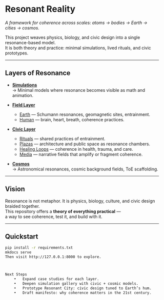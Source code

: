 # Resonant Reality

*A framework for coherence across scales: atoms → bodies → Earth → cities → cosmos.*

This project weaves physics, biology, and civic design into a single resonance-based model.  
It is both theory and practice: minimal simulations, lived rituals, and civic prototypes.

---

## Layers of Resonance

- **[Simulations](sims/index.md)**  
  → Minimal models where resonance becomes visible as math and animation.

- **[Field Layer](field/index.md)**  
  - [Earth](field/earth.md) — Schumann resonances, geomagnetic sites, entrainment.  
  - [Human](field/human.md) — brain, heart, breath, coherence practices.  

- **[Civic Layer](civic/index.md)**  
  - [Rituals](civic/rituals.md) — shared practices of entrainment.  
  - [Plazas](civic/plazas.md) — architecture and public space as resonance chambers.  
  - [Healing Loops](civic/healing_loops.md) — coherence in health, trauma, and care.  
  - [Media](civic/media.md) — narrative fields that amplify or fragment coherence.  

- **[Cosmos](cosmos/index.md)**  
  → Astronomical resonances, cosmic background fields, ToE scaffolding.

---

## Vision

Resonance is not metaphor. It is physics, biology, culture, and civic design braided together.  
This repository offers a **theory of everything practical** —  
a way to see coherence, test it, and build with it.

---

## Quickstart

```bash
pip install -r requirements.txt
mkdocs serve
Then visit http://127.0.0.1:8000 to explore.



Next Steps
	•	Expand case studies for each layer.
	•	Deepen simulation gallery with civic + cosmic models.
	•	Prototype Resonant City: civic design tuned to Earth’s hum.
	•	Draft manifesto: why coherence matters in the 21st century.